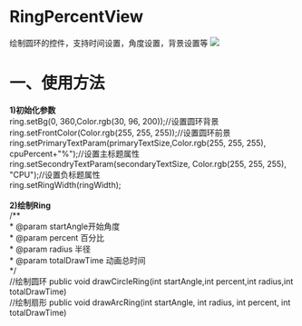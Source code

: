 # RingPercentView
绘制圆环的控件，支持时间设置，角度设置，背景设置等
<img src="https://github.com/lichangqiang/RingPercentView/blob/master/ring.gif"/>
<h1>一、使用方法</h1>
<b>1)初始化参数</b></br>
ring.setBg(0, 360,Color.rgb(30, 96, 200));//设置圆环背景</br>
		ring.setFrontColor(Color.rgb(255, 255, 255));//设置圆环前景</br>
		ring.setPrimaryTextParam(primaryTextSize,Color.rgb(255, 255, 255), cpuPercent+"%");//设置主标题属性</br>
		ring.setSecondryTextParam(secondaryTextSize, Color.rgb(255, 255, 255), "CPU");//设置负标题属性</br>
		ring.setRingWidth(ringWidth);</br>
		</br>
<b>2)绘制Ring</b></br>
/**</br>
	 * @param startAngle开始角度</br>
	 * @param percent 百分比</br>
	 * @param radius 半径</br>
	 * @param totalDrawTime 动画总时间</br>
	 */</br>
	//绘制圆环
	public void drawCircleRing(int startAngle,int percent,int radius,int totalDrawTime)</br>
	//绘制扇形
        public void drawArcRing(int startAngle, int radius, int  percent, int totalDrawTime) 

